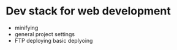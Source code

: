 # Dev stack for web development
- minifying
- general project settings
- FTP deploying basic deplyoing
